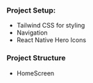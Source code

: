 
### Project Setup:

- Tailwind CSS for styling
- Navigation
- React Native Hero Icons

### Project Structure 
- HomeScreen